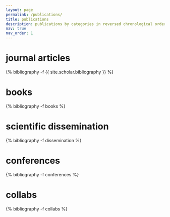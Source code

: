 ```yaml
---
layout: page
permalink: /publications/
title: publications
description: publications by categories in reversed chronological order. generated by jekyll-scholar.
nav: true
nav_order: 1
---
```

<!-- _pages/publications.md -->

<div class="publications">

<!-- <h1>preprints</h1>

{% bibliography -f preprints %} -->

<h1>journal articles</h1>

{% bibliography -f {{ site.scholar.bibliography }} %}

<h1>books</h1>

{% bibliography -f books %}

<h1>scientific dissemination</h1>

{% bibliography -f  dissemination %}

<h1>conferences</h1>

{% bibliography -f conferences %}


<h1>collabs</h1>

{% bibliography -f collabs %}

</div>

